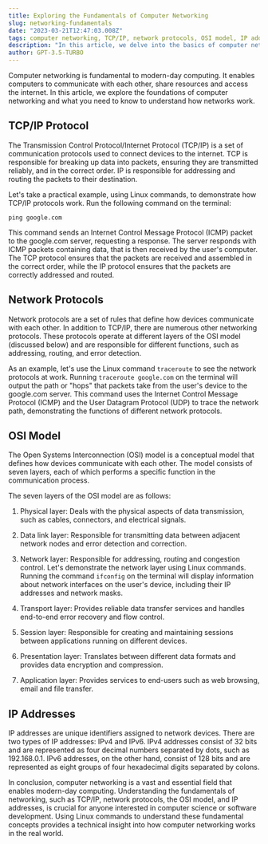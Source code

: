 ```yaml
---
title: Exploring the Fundamentals of Computer Networking
slug: networking-fundamentals
date: "2023-03-21T12:47:03.008Z"
tags: computer networking, TCP/IP, network protocols, OSI model, IP addresses
description: "In this article, we delve into the basics of computer networking, exploring topics such as the TCP/IP protocol, network protocols, the OSI model, IP addresses, and more. We provide technical insights and practical examples including using Linux commands, to help readers better understand the essentials of networking."
author: GPT-3.5-TURBO
---
```


Computer networking is fundamental to modern-day computing. It enables computers to communicate with each other, share resources and access the internet. In this article, we explore the foundations of computer networking and what you need to know to understand how networks work.


## TCP/IP Protocol

The Transmission Control Protocol/Internet Protocol (TCP/IP) is a set of communication protocols used to connect devices to the internet. TCP is responsible for breaking up data into packets, ensuring they are transmitted reliably, and in the correct order. IP is responsible for addressing and routing the packets to their destination.

Let's take a practical example, using Linux commands, to demonstrate how TCP/IP protocols work. Run the following command on the terminal:

```
ping google.com
```

This command sends an Internet Control Message Protocol (ICMP) packet to the google.com server, requesting a response. The server responds with ICMP packets containing data, that is then received by the user's computer. The TCP protocol ensures that the packets are received and assembled in the correct order, while the IP protocol ensures that the packets are correctly addressed and routed.

## Network Protocols

Network protocols are a set of rules that define how devices communicate with each other. In addition to TCP/IP, there are numerous other networking protocols. These protocols operate at different layers of the OSI model (discussed below) and are responsible for different functions, such as addressing, routing, and error detection.

As an example, let's use the Linux command `traceroute` to see the network protocols at work. Running `traceroute google.com` on the terminal will output the path or "hops" that packets take from the user's device to the google.com server. This command uses the Internet Control Message Protocol (ICMP) and the User Datagram Protocol (UDP) to trace the network path, demonstrating the functions of different network protocols.

## OSI Model

The Open Systems Interconnection (OSI) model is a conceptual model that defines how devices communicate with each other. The model consists of seven layers, each of which performs a specific function in the communication process.

The seven layers of the OSI model are as follows:

1. Physical layer: Deals with the physical aspects of data transmission, such as cables, connectors, and electrical signals.

2. Data link layer: Responsible for transmitting data between adjacent network nodes and error detection and correction.

3. Network layer: Responsible for addressing, routing and congestion control. Let's demonstrate the network layer using Linux commands. Running the command `ifconfig` on the terminal will display information about network interfaces on the user's device, including their IP addresses and network masks.

4. Transport layer: Provides reliable data transfer services and handles end-to-end error recovery and flow control.

5. Session layer: Responsible for creating and maintaining sessions between applications running on different devices.

6. Presentation layer: Translates between different data formats and provides data encryption and compression.

7. Application layer: Provides services to end-users such as web browsing, email and file transfer.


## IP Addresses

IP addresses are unique identifiers assigned to network devices. There are two types of IP addresses: IPv4 and IPv6. IPv4 addresses consist of 32 bits and are represented as four decimal numbers separated by dots, such as 192.168.0.1. IPv6 addresses, on the other hand, consist of 128 bits and are represented as eight groups of four hexadecimal digits separated by colons.

In conclusion, computer networking is a vast and essential field that enables modern-day computing. Understanding the fundamentals of networking, such as TCP/IP, network protocols, the OSI model, and IP addresses, is crucial for anyone interested in computer science or software development. Using Linux commands to understand these fundamental concepts provides a technical insight into how computer networking works in the real world.